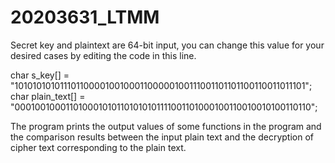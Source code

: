 # 20203631_LTMM
Secret key and plaintext are 64-bit input, you can change this value for your desired cases by editing the code in this line.

char s_key[] = "1010101010111011000010010001100000100111001101101100110011011101";            
char plain_text[] = "0001001000110100010101101010101111001101000100110010010100110110"; 

The program prints the output values ​​of some functions in the program and the comparison results between the input plain text and the decryption of cipher text corresponding to the plain text.
